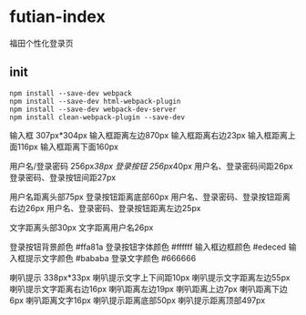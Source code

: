 # futian-index

福田个性化登录页

## init
```
npm install --save-dev webpack
npm install --save-dev html-webpack-plugin
npm install --save-dev webpack-dev-server
npm install clean-webpack-plugin --save-dev
```

输入框 307px*304px
输入框距离左边870px
输入框距离右边23px
输入框距离上面116px
输入框距离下面160px

用户名/登录密码 256px*38px
登录按钮 256px*40px
用户名、登录密码间距26px
登录密码、登录按钮间距27px

用户名距离头部75px
登录按钮距离底部60px
用户名、登录密码、登录按钮距离右边26px
用户名、登录密码、登录按钮距离左边25px

文字距离头部30px
文字距离用户名26px

登录按钮背景颜色 #ffa81a
登录按钮字体颜色 #ffffff
输入框边框颜色 #edeced
输入框提示文字颜色 #bababa
登录文字颜色 #666666

喇叭提示 338px*33px
喇叭提示文字上下间距10px
喇叭提示文字距离左边55px
喇叭提示文字距离右边16px
喇叭距离左边19px
喇叭距离上边7px
喇叭距离下边6px
喇叭距离文字16px
喇叭提示距离底部50px
喇叭提示距离顶部497px